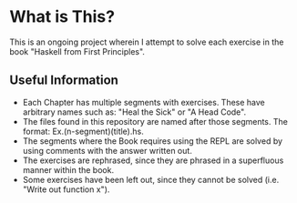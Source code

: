 # What is This?
This is an ongoing project wherein I attempt to solve each exercise in the book "Haskell from First Principles".

## Useful Information
- Each Chapter has multiple segments with exercises. These have arbitrary names such as: "Heal the Sick" or "A Head Code".
- The files found in this repository are named after those segments. The format: Ex.(n-segment)(title).hs.
- The segments where the Book requires using the REPL are solved by using comments with the answer written out.
- The exercises are rephrased, since they are phrased in a superfluous manner within the book.
- Some exercises have been left out, since they cannot be solved (i.e. "Write out function x").
